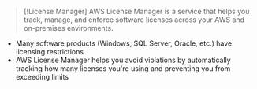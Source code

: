 
>[!License Manager]
>AWS License Manager is a service that helps you track, manage, and enforce software licenses across your AWS and on-premises environments.

- Many software products (Windows, SQL Server, Oracle, etc.) have licensing restrictions
- AWS License Manager helps you avoid violations by automatically tracking how many licenses you're using and preventing you from exceeding limits
